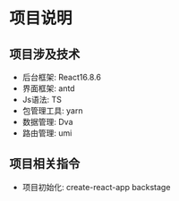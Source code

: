 # 项目说明
## 项目涉及技术
- 后台框架: React16.8.6
- 界面框架: antd
- Js语法: TS
- 包管理工具: yarn
- 数据管理: Dva
- 路由管理: umi

## 项目相关指令
- 项目初始化: create-react-app backstage